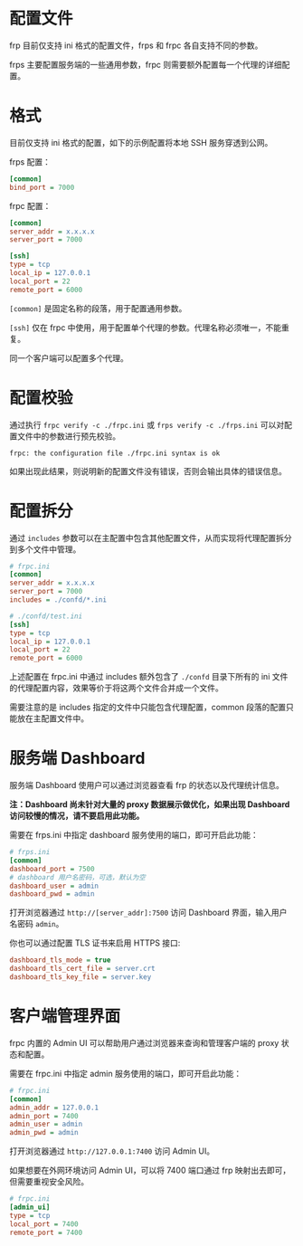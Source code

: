 # 配置文件

frp 目前仅支持 ini 格式的配置文件，frps 和 frpc 各自支持不同的参数。

frps 主要配置服务端的一些通用参数，frpc 则需要额外配置每一个代理的详细配置。

# 格式

目前仅支持 ini 格式的配置，如下的示例配置将本地 SSH 服务穿透到公网。

frps 配置：

```ini
[common]
bind_port = 7000
```

frpc 配置：

```ini
[common]
server_addr = x.x.x.x
server_port = 7000

[ssh]
type = tcp
local_ip = 127.0.0.1
local_port = 22
remote_port = 6000
```

`[common]` 是固定名称的段落，用于配置通用参数。

`[ssh]` 仅在 frpc 中使用，用于配置单个代理的参数。代理名称必须唯一，不能重复。

同一个客户端可以配置多个代理。

# 配置校验

通过执行 `frpc verify -c ./frpc.ini` 或 `frps verify -c ./frps.ini` 可以对配置文件中的参数进行预先校验。

```
frpc: the configuration file ./frpc.ini syntax is ok
```

如果出现此结果，则说明新的配置文件没有错误，否则会输出具体的错误信息。

# 配置拆分

通过 `includes` 参数可以在主配置中包含其他配置文件，从而实现将代理配置拆分到多个文件中管理。

```ini
# frpc.ini
[common]
server_addr = x.x.x.x
server_port = 7000
includes = ./confd/*.ini
```

```ini
# ./confd/test.ini
[ssh]
type = tcp
local_ip = 127.0.0.1
local_port = 22
remote_port = 6000
```

上述配置在 frpc.ini 中通过 includes 额外包含了 `./confd` 目录下所有的 ini 文件的代理配置内容，效果等价于将这两个文件合并成一个文件。

需要注意的是 includes 指定的文件中只能包含代理配置，common 段落的配置只能放在主配置文件中。

# 服务端 Dashboard

服务端 Dashboard 使用户可以通过浏览器查看 frp 的状态以及代理统计信息。

**注：Dashboard 尚未针对大量的 proxy 数据展示做优化，如果出现 Dashboard 访问较慢的情况，请不要启用此功能。**

需要在 frps.ini 中指定 dashboard 服务使用的端口，即可开启此功能：

```ini
# frps.ini
[common]
dashboard_port = 7500
# dashboard 用户名密码，可选，默认为空
dashboard_user = admin
dashboard_pwd = admin
```

打开浏览器通过 `http://[server_addr]:7500` 访问 Dashboard 界面，输入用户名密码 `admin`。

你也可以通过配置 TLS 证书来启用 HTTPS 接口:

```ini
dashboard_tls_mode = true
dashboard_tls_cert_file = server.crt
dashboard_tls_key_file = server.key
```

# 客户端管理界面

frpc 内置的 Admin UI 可以帮助用户通过浏览器来查询和管理客户端的 proxy 状态和配置。

需要在 frpc.ini 中指定 admin 服务使用的端口，即可开启此功能：

```ini
# frpc.ini
[common]
admin_addr = 127.0.0.1
admin_port = 7400
admin_user = admin
admin_pwd = admin
```

打开浏览器通过 `http://127.0.0.1:7400` 访问 Admin UI。

如果想要在外网环境访问 Admin UI，可以将 7400 端口通过 frp 映射出去即可，但需要重视安全风险。

```ini
# frpc.ini
[admin_ui]
type = tcp
local_port = 7400
remote_port = 7400
```
